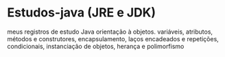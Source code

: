 # Estudos-java (JRE e JDK)
meus registros de estudo Java orientação à objetos.
variáveis, atributos, métodos e construtores, encapsulamento, laços encadeados e repetições, condicionais, instanciação de objetos, herança e polimorfismo
